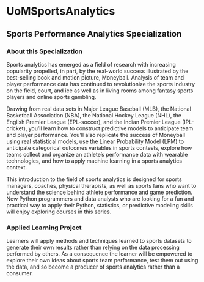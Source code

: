 # UoMSportsAnalytics
## Sports Performance Analytics Specialization

### About this Specialization


Sports analytics has emerged as a field of research with increasing popularity propelled, in part, by the real-world success illustrated by the best-selling book and motion picture, Moneyball. Analysis of team and player performance data has continued to revolutionize the sports industry on the field, court, and ice as well as in living rooms among fantasy sports players and online sports gambling. 

Drawing from real data sets in Major League Baseball (MLB), the National Basketball Association (NBA), the National Hockey League (NHL), the English Premier League (EPL-soccer), and the Indian Premier League (IPL-cricket), you’ll learn how to construct predictive models to anticipate team and player performance. You’ll also replicate the success of Moneyball using real statistical models, use the Linear Probability Model (LPM) to anticipate categorical outcomes variables in sports contests, explore how teams collect and organize an athlete’s performance data with wearable technologies, and how to apply machine learning in a sports analytics context. 

This  introduction to the field of sports analytics is designed for sports managers, coaches, physical therapists, as well as sports fans who want to understand the science behind athlete performance and game prediction. New Python programmers and data analysts who are looking for a fun and practical way to apply their Python, statistics, or predictive modeling skills will enjoy exploring courses in this series.

### Applied Learning Project

Learners will apply methods and techniques learned to sports datasets to generate their own results rather than relying on the data processing performed by others. As a consequence the learner will be empowered to explore their own ideas about sports team performance, test them out using the data, and so become a producer of sports analytics rather than a consumer.
